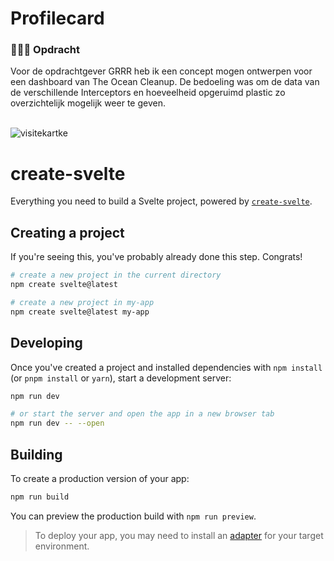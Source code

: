 # Profilecard

<h3 id="#Opdracht"> 👨🏼‍💼 Opdracht</h3>
Voor de opdrachtgever GRRR heb ik een concept mogen ontwerpen voor een dashboard van The Ocean Cleanup. De bedoeling was om de data van de verschillende Interceptors en hoeveelheid opgeruimd plastic zo overzichtelijk mogelijk weer te geven.  

<br>
<br>

![visitekartke](https://github.com/sannevanseeventer/your-tribe-for-life-profile-card/assets/112857444/370473d1-b408-44db-b7a7-53cc17bbd39d)


# create-svelte

Everything you need to build a Svelte project, powered by [`create-svelte`](https://github.com/sveltejs/kit/tree/master/packages/create-svelte).

## Creating a project

If you're seeing this, you've probably already done this step. Congrats!

```bash
# create a new project in the current directory
npm create svelte@latest

# create a new project in my-app
npm create svelte@latest my-app
```

## Developing

Once you've created a project and installed dependencies with `npm install` (or `pnpm install` or `yarn`), start a development server:

```bash
npm run dev

# or start the server and open the app in a new browser tab
npm run dev -- --open
```

## Building

To create a production version of your app:

```bash
npm run build
```

You can preview the production build with `npm run preview`.

> To deploy your app, you may need to install an [adapter](https://kit.svelte.dev/docs/adapters) for your target environment.
